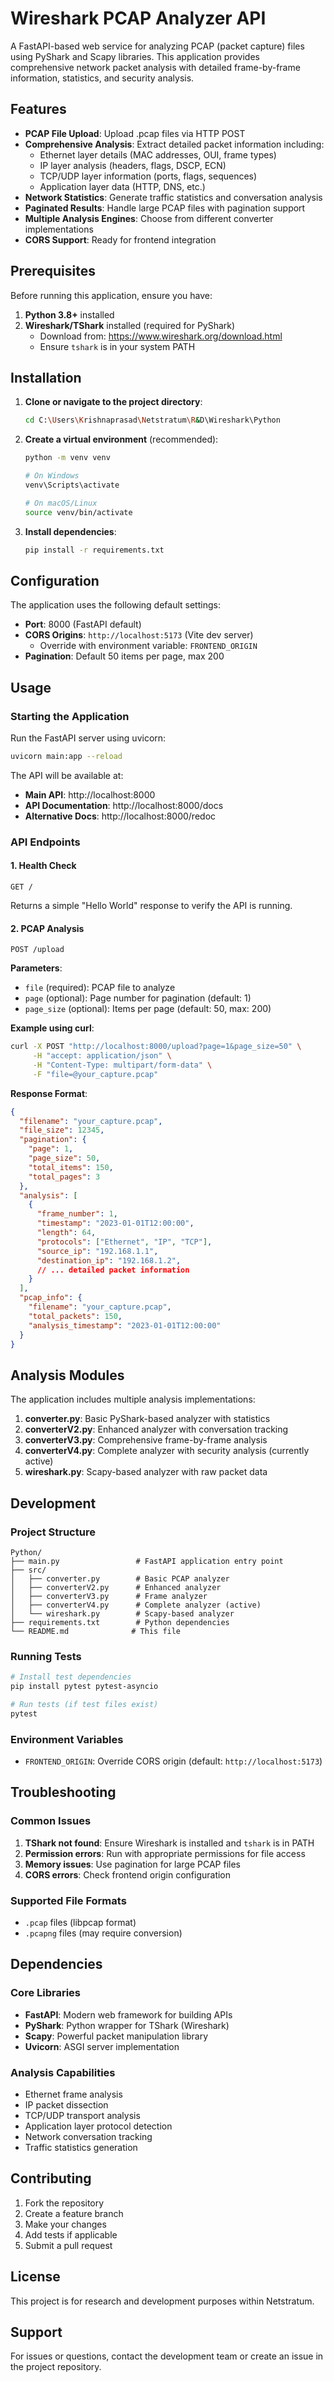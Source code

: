 # Wireshark PCAP Analyzer API

A FastAPI-based web service for analyzing PCAP (packet capture) files using PyShark and Scapy libraries. This application provides comprehensive network packet analysis with detailed frame-by-frame information, statistics, and security analysis.

## Features

- **PCAP File Upload**: Upload .pcap files via HTTP POST
- **Comprehensive Analysis**: Extract detailed packet information including:
  - Ethernet layer details (MAC addresses, OUI, frame types)
  - IP layer analysis (headers, flags, DSCP, ECN)
  - TCP/UDP layer information (ports, flags, sequences)
  - Application layer data (HTTP, DNS, etc.)
- **Network Statistics**: Generate traffic statistics and conversation analysis
- **Paginated Results**: Handle large PCAP files with pagination support
- **Multiple Analysis Engines**: Choose from different converter implementations
- **CORS Support**: Ready for frontend integration

## Prerequisites

Before running this application, ensure you have:

1. **Python 3.8+** installed
2. **Wireshark/TShark** installed (required for PyShark)
   - Download from: https://www.wireshark.org/download.html
   - Ensure `tshark` is in your system PATH

## Installation

1. **Clone or navigate to the project directory**:
   ```bash
   cd C:\Users\Krishnaprasad\Netstratum\R&D\Wireshark\Python
   ```

2. **Create a virtual environment** (recommended):
   ```bash
   python -m venv venv
   
   # On Windows
   venv\Scripts\activate
   
   # On macOS/Linux
   source venv/bin/activate
   ```

3. **Install dependencies**:
   ```bash
   pip install -r requirements.txt
   ```

## Configuration

The application uses the following default settings:

- **Port**: 8000 (FastAPI default)
- **CORS Origins**: `http://localhost:5173` (Vite dev server)
  - Override with environment variable: `FRONTEND_ORIGIN`
- **Pagination**: Default 50 items per page, max 200

## Usage

### Starting the Application

Run the FastAPI server using uvicorn:

```bash
uvicorn main:app --reload
```

The API will be available at:
- **Main API**: http://localhost:8000
- **API Documentation**: http://localhost:8000/docs
- **Alternative Docs**: http://localhost:8000/redoc

### API Endpoints

#### 1. Health Check
```
GET /
```
Returns a simple "Hello World" response to verify the API is running.

#### 2. PCAP Analysis
```
POST /upload
```

**Parameters**:
- `file` (required): PCAP file to analyze
- `page` (optional): Page number for pagination (default: 1)
- `page_size` (optional): Items per page (default: 50, max: 200)

**Example using curl**:
```bash
curl -X POST "http://localhost:8000/upload?page=1&page_size=50" \
     -H "accept: application/json" \
     -H "Content-Type: multipart/form-data" \
     -F "file=@your_capture.pcap"
```

**Response Format**:
```json
{
  "filename": "your_capture.pcap",
  "file_size": 12345,
  "pagination": {
    "page": 1,
    "page_size": 50,
    "total_items": 150,
    "total_pages": 3
  },
  "analysis": [
    {
      "frame_number": 1,
      "timestamp": "2023-01-01T12:00:00",
      "length": 64,
      "protocols": ["Ethernet", "IP", "TCP"],
      "source_ip": "192.168.1.1",
      "destination_ip": "192.168.1.2",
      // ... detailed packet information
    }
  ],
  "pcap_info": {
    "filename": "your_capture.pcap",
    "total_packets": 150,
    "analysis_timestamp": "2023-01-01T12:00:00"
  }
}
```

## Analysis Modules

The application includes multiple analysis implementations:

1. **converter.py**: Basic PyShark-based analyzer with statistics
2. **converterV2.py**: Enhanced analyzer with conversation tracking
3. **converterV3.py**: Comprehensive frame-by-frame analysis
4. **converterV4.py**: Complete analyzer with security analysis (currently active)
5. **wireshark.py**: Scapy-based analyzer with raw packet data

## Development

### Project Structure
```
Python/
├── main.py                 # FastAPI application entry point
├── src/
│   ├── converter.py        # Basic PCAP analyzer
│   ├── converterV2.py      # Enhanced analyzer
│   ├── converterV3.py      # Frame analyzer
│   ├── converterV4.py      # Complete analyzer (active)
│   └── wireshark.py        # Scapy-based analyzer
├── requirements.txt        # Python dependencies
└── README.md              # This file
```

### Running Tests
```bash
# Install test dependencies
pip install pytest pytest-asyncio

# Run tests (if test files exist)
pytest
```

### Environment Variables

- `FRONTEND_ORIGIN`: Override CORS origin (default: `http://localhost:5173`)

## Troubleshooting

### Common Issues

1. **TShark not found**: Ensure Wireshark is installed and `tshark` is in PATH
2. **Permission errors**: Run with appropriate permissions for file access
3. **Memory issues**: Use pagination for large PCAP files
4. **CORS errors**: Check frontend origin configuration

### Supported File Formats

- `.pcap` files (libpcap format)
- `.pcapng` files (may require conversion)

## Dependencies

### Core Libraries
- **FastAPI**: Modern web framework for building APIs
- **PyShark**: Python wrapper for TShark (Wireshark)
- **Scapy**: Powerful packet manipulation library
- **Uvicorn**: ASGI server implementation

### Analysis Capabilities
- Ethernet frame analysis
- IP packet dissection
- TCP/UDP transport analysis
- Application layer protocol detection
- Network conversation tracking
- Traffic statistics generation

## Contributing

1. Fork the repository
2. Create a feature branch
3. Make your changes
4. Add tests if applicable
5. Submit a pull request

## License

This project is for research and development purposes within Netstratum.

## Support

For issues or questions, contact the development team or create an issue in the project repository.
